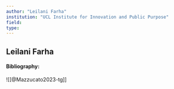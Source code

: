 ```yaml
---
author: "Leilani Farha"
institution: "UCL Institute for Innovation and Public Purpose"
field:
type:
---
```


## Leilani Farha
#### Bibliography:

![[@Mazzucato2023-tg]]